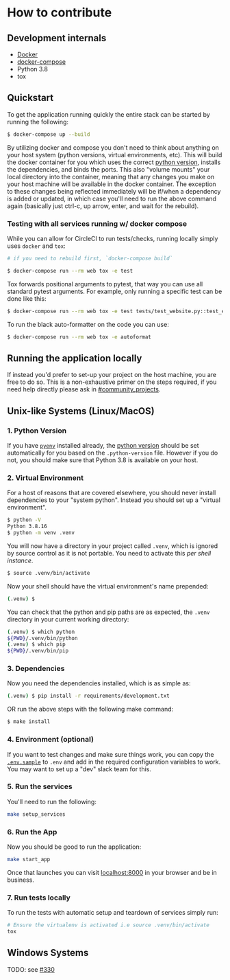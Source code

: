 # How to contribute

## Development internals

* [Docker](https://www.docker.com/get-started)
* [docker-compose](https://docs.docker.com/compose)
* Python 3.8
* tox

##  Quickstart

To get the application running quickly the entire stack can be started by running the following:

```bash
$ docker-compose up --build
```

By utilizing docker and compose you don't need to think about anything on your host system (python versions, virtual environments, etc). This will build the docker container for you which uses the correct [python version](.python-version), installs the dependencies, and binds the ports. This also "volume mounts" your local directory into the container, meaning that any changes you make on your host machine will be available in the docker container. The exception to these changes being reflected immediately will be if/when a dependency is added or updated, in which case you'll need to run the above command again (basically just ctrl-c, up arrow, enter, and wait for the rebuild).

### Testing with all services running w/ docker compose

While you can allow for CircleCI to run tests/checks, running locally simply uses `docker` and `tox`:

```bash
# if you need to rebuild first, `docker-compose build`

$ docker-compose run --rm web tox -e test
```

Tox forwards positional arguments to pytest, that way you can use all standard pytest arguments. For example, only running a specific test can be done like this:

```bash
$ docker-compose run --rm web tox -e test tests/test_website.py::test_endpoint_index
```

To run the black auto-formatter on the code you can use:

```bash
$ docker-compose run --rm web tox -e autoformat
```

## Running the application locally

If instead you'd prefer to set-up your project on the host machine, you are free to do so. This is a non-exhaustive primer on the steps required, if you need help directly please ask in [#community_projects](slack://open?team=T07EFKXHR&id=C2FMLUBEU).

## Unix-like Systems (Linux/MacOS)

### 1. Python Version

If you have [`pyenv`](https://github.com/pyenv/pyenv) installed already, the [python version](.python-version) should be set automatically for you based on the `.python-version` file. However if you do not, you should make sure that Python 3.8 is available on your host.

### 2. Virtual Environment

For a host of reasons that are covered elsewhere, you should never install dependencies to your "system python". Instead you should set up a "virtual environment".

```bash
$ python -V
Python 3.8.16
$ python -m venv .venv
```

You will now have a directory in your project called `.venv`, which is ignored by source control as it is not portable. You need to activate this _per shell instance_.


```bash
$ source .venv/bin/activate
```

Now your shell should have the virtual environment's name prepended:

```bash
(.venv) $
```

You can check that the python and pip paths are as expected, the `.venv` directory in your current working directory:

```bash
(.venv) $ which python
${PWD}/.venv/bin/python
(.venv) $ which pip
${PWD}/.venv/bin/pip
```

### 3. Dependencies

Now you need the dependencies installed, which is as simple as:

```bash
(.venv) $ pip install -r requirements/development.txt
```

OR run the above steps with the following make command:

```bash
$ make install
```

### 4. Environment (optional)

If you want to test changes and make sure things work, you can copy the [`.env.sample`](.env.sample) to `.env` and add in the required configuration variables to work. You may want to set up a "dev" slack team for this.

### 5. Run the services

You'll need to run the following:

```bash
make setup_services
```

### 6. Run the App

Now you should be good to run the application:

```bash
make start_app
```
Once that launches you can visit [localhost:8000](http://localhost:8000) in your browser and be in business.

### 7. Run tests locally

To run the tests with automatic setup and teardown of services simply run:

```bash
# Ensure the virtualenv is activated i.e source .venv/bin/activate
tox
```

## Windows Systems

TODO: see [#330](https://github.com/pyslackers/website/issues/330)
